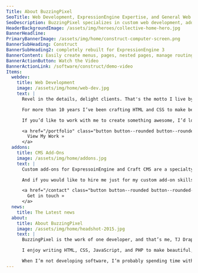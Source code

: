 ```yaml
---
Title: About BuzzingPixel
SeoTitle: Web Development, ExpressionEngine Expertise, and General Web Knowlege
SeoDescription: BuzzingPixel specializes in custom web development, add-ons for ExpressionEngine and Craft, and custom web development
HeaderBackgroundImage: /assets/img/heroes/collective-home-hero.jpg
BannerHeadline: 
PrimaryBannerImage: /assets/img/home/construct-computer-screen.png
BannerSubHeading: Construct
BannerSubHeading2: completely rebuilt for ExpressionEngine 3
BannerContent: Easily create menus, pages, nested pages, manage routing, and more!
BannerActionButton: Watch the Video
BannerActionLink: /software/construct/demo-video
Items:
  webdev:
    title: Web Development
    image: /assets/img/home/web-dev.jpg
    text: |
      Revel in the details, delight clients. That's the motto I live by when it comes to web development.

      For more than 10 years I’ve been crafting HTML and CSS to make beautiful websites and great user experiences. I’ve also added JavaScript and PHP along the way to take control of every facet of the web development stack.

      If you’d like to work with me to create something awesome, I’d love to hear from you! [Let’s start the conversation](/contact).

      <a href="/portfolio" class="button button--rounded button--rounded--hollow">
        View My Work »
      </a>
  addons:
    title: CMS Add-Ons
    image: /assets/img/home/addons.jpg
    text: |
      Custom add-ons for ExpressoinEngine and Craft CMS are a specialty of mine and I’ve written many add-ons for both systems. Nearly every site I work on ends up with at least one custom add-on to get the job done that needs doing. It’s just one more thing I bring to the table. I’m not afraid to write some PHP as needed.

      And if you would like to hire me just for my custom add-on skills rather than a full site build, I’m available! Let’s start the conversation about building the solution you need!

      <a href="/contact" class="button button--rounded button--rounded--hollow">
        Get in touch »
      </a>
  news:
    title: The Latest news
  about:
    title: About BuzzingPixel
    image: /assets/img/home/headshot-2015.jpg
    text: |
      BuzzingPixel is the work of one developer, and that’s me, TJ Draper. This is where you’ll find my various projects, ExpressionEngine add-ons, and the like.

      I enjoy writing HTML, CSS, JavaScript, and PHP to make beautiful, responsive websites. I also enjoy crafting great content management experiences and writing great add-ons for great CMSes that make content management better. In short, I enjoy building websites and delighting clients, and you can hire me! Use the [contact form to get in touch](/contact)!

      When I’m not developing software, I’m probably spending time with my 4 children and/or my beautiful wife, watching a movie or TV show, or podcasting.
---
```



